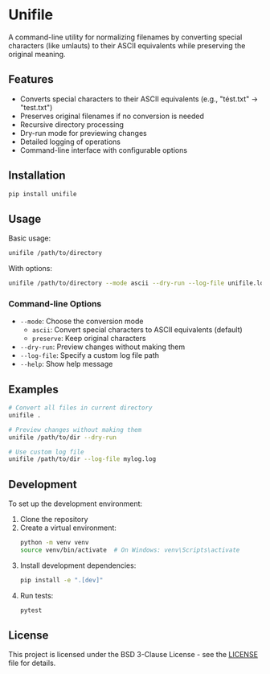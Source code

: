 # Unifile

A command-line utility for normalizing filenames by converting special characters (like umlauts) to their ASCII equivalents while preserving the original meaning.

## Features

- Converts special characters to their ASCII equivalents (e.g., "tést.txt" → "test.txt")
- Preserves original filenames if no conversion is needed
- Recursive directory processing
- Dry-run mode for previewing changes
- Detailed logging of operations
- Command-line interface with configurable options

## Installation

```bash
pip install unifile
```

## Usage

Basic usage:
```bash
unifile /path/to/directory
```

With options:
```bash
unifile /path/to/directory --mode ascii --dry-run --log-file unifile.log
```

### Command-line Options

- `--mode`: Choose the conversion mode
  - `ascii`: Convert special characters to ASCII equivalents (default)
  - `preserve`: Keep original characters
- `--dry-run`: Preview changes without making them
- `--log-file`: Specify a custom log file path
- `--help`: Show help message

## Examples

```bash
# Convert all files in current directory
unifile .

# Preview changes without making them
unifile /path/to/dir --dry-run

# Use custom log file
unifile /path/to/dir --log-file mylog.log
```

## Development

To set up the development environment:

1. Clone the repository
2. Create a virtual environment:
   ```bash
   python -m venv venv
   source venv/bin/activate  # On Windows: venv\Scripts\activate
   ```
3. Install development dependencies:
   ```bash
   pip install -e ".[dev]"
   ```
4. Run tests:
   ```bash
   pytest
   ```

## License

This project is licensed under the BSD 3-Clause License - see the [LICENSE](LICENSE) file for details.
